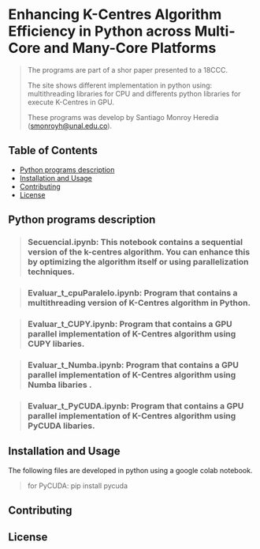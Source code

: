 # **Enhancing K-Centres Algorithm Efficiency in Python across Multi-Core and Many-Core Platforms**
>The programs are part of a shor paper presented to a 18CCC.
>
>The site shows different implementation in python using: multithreading libraries for CPU and differents python libraries for execute K-Centres in GPU.
>
>These programs was develop by Santiago Monroy Heredia (smonroyh@unal.edu.co).

## Table of Contents
- [Python programs description](#Python)
- [Installation and Usage](#Installation)
- [Contributing](#contributing)
- [License](#license)


## Python programs description

> ### Secuencial.ipynb: This notebook contains a sequential version of the k-centres algorithm. You can enhance this by optimizing the algorithm itself or using parallelization techniques.

> ### Evaluar_t_cpuParalelo.ipynb: Program that contains a multithreading version of K-Centres algorithm in Python.

> ### Evaluar_t_CUPY.ipynb: Program that contains a GPU parallel implementation of K-Centres algorithm using CUPY libaries.
	
> ### Evaluar_t_Numba.ipynb: Program that contains a GPU parallel implementation of K-Centres algorithm using Numba libaries .
	
> ### Evaluar_t_PyCUDA.ipynb: Program that contains a GPU parallel implementation of K-Centres algorithm using PyCUDA libaries.
	

## Installation and Usage

The following files are developed in python using a google colab notebook.

> for PyCUDA: pip install pycuda

## Contributing

## License

